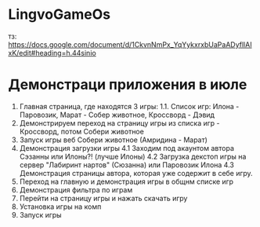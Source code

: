 # LingvoGameOs
тз: https://docs.google.com/document/d/1CkvnNmPx_YqYykxrxbUaPaADyfllAIxK/edit#heading=h.44sinio

# Демонстраци приложения в июле

1. Главная страница, где находятся 3 игры:
  1.1. Список игр: Илона - Паровозик, Марат - Собер животное, Кроссворд - Дэвид   
2. Демонстрируем переход на страницу игры из списка игр - Кроссворд, потом Собери животное
3. Запуск игры веб Собери животное (Амридина - Марат)
4. Демонстрация загрузки игры
  4.1 Заходим под акаунтом автора Сэзанны или Илоны?! (лучше Илоны)
  4.2 Загрузка декстоп игры на сервер "Лабиринт нартов" (Сюзанна) или Паровозик Илона
  4.3 Демонстрация страницы автора, которая уже содержит в себе игру.
5. Переход на главную и демонстрация игры в общнм списке игр
6. Демонстрация фильтра по играм
7. Перейти на страницу игры и нажать скачать игру
8. Установка игры на комп
9. Запуск игры


